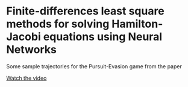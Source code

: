 # Finite-differences least square methods for solving Hamilton-Jacobi equations using Neural Networks


Some sample trajectories for the Pursuit-Evasion game from the paper

[Watch the video](./movies_paper/movie1.mp4)
